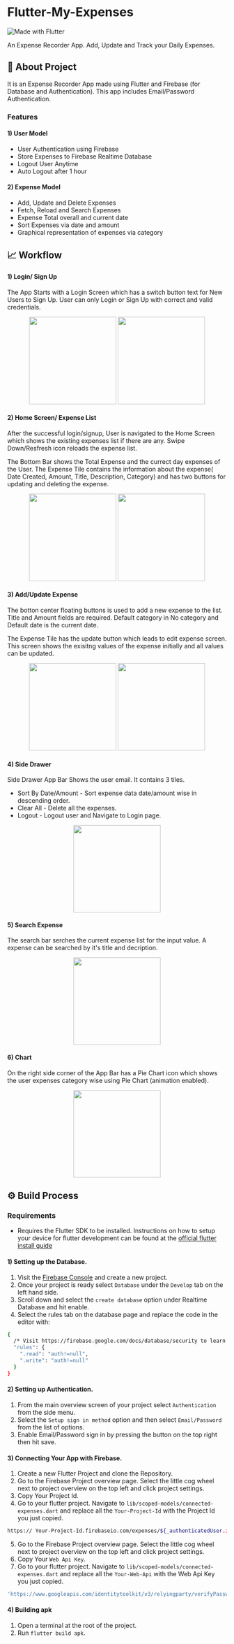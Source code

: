 # Flutter-My-Expenses
![Made with Flutter](https://img.shields.io/badge/Made%20with-Flutter-004475?style=for-the-badge&logo=flutter) 

An Expense Recorder App. Add, Update and Track your Daily Expenses.

## :briefcase: About Project

It is an Expense Recorder App made using Flutter and Firebase (for Database and Authentication). This app includes Email/Password Authentication.

### Features
#### 1) User Model

- User Authentication using Firebase
- Store Expenses to Firebase Realtime Database
- Logout User Anytime
- Auto Logout after 1 hour

#### 2) Expense Model

- Add, Update and Delete Expenses
- Fetch, Reload and Search Expenses
- Expense Total overall and current date
- Sort Expenses via date and amount
- Graphical representation of expenses via category


## :chart_with_upwards_trend: Workflow

#### 1) Login/ Sign Up
The App Starts with a Login Screen which has a switch button text for New Users to Sign Up. User can only Login or Sign Up with correct and valid credentials.

<p align="center">
  <img src="Screenshots/login.jpeg" width=200>
  <img src="Screenshots/signup.jpeg" width=200>
</p>

#### 2) Home Screen/ Expense List
After the successful login/signup, User is navigated to the Home Screen which shows the existing expenses list if there are any. Swipe Down/Resfresh icon reloads the expense list.

The Bottom Bar shows the Total Expense and the currect day expenses of the User. The Expense Tile contains the information about the expense( Date Created, Amount, Title, Description, Category) and has two buttons for updating and deleting the expense. 

<p align="center">
  <img src="Screenshots/expenseList.jpeg" width=200>
  <img src="Screenshots/home.jpeg" width=200>
</p>


#### 3) Add/Update Expense
The botton center floating buttons is used to add a new expense to the list. Title and Amount fields are required. Default category in No category and Default date is the current date.

The Expense Tile has the update button which leads to edit expense screen. This screen shows the exisitng values of the expense initially and all values can be updated.

<p align="center">
  <img src="Screenshots/add.jpeg" width=200>
  <img src="Screenshots/edit.jpeg" width=200>
</p>

#### 4) Side Drawer
Side Drawer App Bar Shows the user email. It contains 3 tiles.

- Sort By Date/Amount - Sort expense data date/amount wise in descending order.
- Clear All - Delete all the expenses.
- Logout - Logout user and Navigate to Login page.

<p align="center">
  <img src="Screenshots/drawer.jpeg" width=200>
</p>

#### 5) Search Expense
The search bar serches the current expense list for the input value. A expense can be searched by it's title and decription.

<p align="center">
  <img src="Screenshots/search.jpeg" width=200>
</p>

#### 6) Chart
On the right side corner of the App Bar has a Pie Chart icon which shows the user expenses category wise using Pie Chart (animation enabled).

<p align="center">
  <img src="Screenshots/chart.jpeg" width=200>
</p>

## :gear: Build Process

### Requirements
* Requires the Flutter SDK to be installed. Instructions on how to setup your device for flutter development can be found at the [official flutter install guide](https://flutter.dev/docs/get-started/install)

#### 1) Setting up the Database.

1) Visit the [Firebase Console](https://console.firebase.google.com/) and create a new project.
2) Once your project is ready select `Database` under the `Develop` tab on the left hand side.
3) Scroll down and select the `create database` option under Realtime Database and hit enable. 
4) Select the rules tab on the database page and replace the code in the editor with:
```bash
{
  /* Visit https://firebase.google.com/docs/database/security to learn more about security rules. */
  "rules": {
    ".read": "auth!=null",
    ".write": "auth!=null"
  }
}
```

#### 2) Setting up Authentication.

1) From the main overview screen of your project select `Authentication` from the side menu.
2) Select the `Setup sign in method` option and then select `Email/Password` from the list of options.
3) Enable Email/Password sign in by pressing the button on the top right then hit save.

#### 3) Connecting Your App with Firebase.

1) Create a new Flutter Project and clone the Repository.
2) Go to the Firebase Project overview page. Select the little cog wheel next to project overview on the top left and click project settings.
3) Copy Your Project Id.
4) Go to your flutter project. Navigate to `lib/scoped-models/connected-expenses.dart` and replace all the `Your-Project-Id` with the Project Id you just copied.
```bash
https:// Your-Project-Id.firebaseio.com/expenses/${_authenticatedUser.id}.json?auth=${_authenticatedUser.token},
```
5) Go to the Firebase Project overview page. Select the little cog wheel next to project overview on the top left and click project settings.
6) Copy Your `Web Api Key`.
7) Go to your flutter project. Navigate to `lib/scoped-models/connected-expenses.dart` and replace all the `Your-Web-Api` with the Web Api Key you just copied.
```bash
'https://www.googleapis.com/identitytoolkit/v3/relyingparty/verifyPassword?key=Your-Web-Api',
```
#### 4) Building apk
1) Open a terminal at the root of the project.
2) Run `flutter build apk`.

